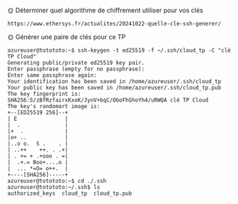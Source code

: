 🌞 Déterminer quel algorithme de chiffrement utiliser pour vos clés

```https://www.ethersys.fr/actualites/20241022-quelle-cle-ssh-generer/```

🌞 Générer une paire de clés pour ce TP

```
azureuser@totototo:~$ ssh-keygen -t ed25519 -f ~/.ssh/cloud_tp -C "clé TP Cloud"
Generating public/private ed25519 key pair.
Enter passphrase (empty for no passphrase):
Enter same passphrase again:
Your identification has been saved in /home/azureuser/.ssh/cloud_tp
Your public key has been saved in /home/azureuser/.ssh/cloud_tp.pub
The key fingerprint is:
SHA256:5/zBfRzfairxKxoK/JynV+bqC/OboFhGhoYh4/uRWQA clé TP Cloud
The key's randomart image is:
+--[ED25519 256]--+
| E               |
|  .              |
|+  .             |
|o+ ..            |
|..o o.  S .    . |
| ..++    ++. . .+|
| . += + .+ooo . =|
|  .+.= Boo+....o |
|  ... *=O= o++.  |
+----[SHA256]-----+
azureuser@totototo:~$ cd ./.ssh
azureuser@totototo:~/.ssh$ ls
authorized_keys  cloud_tp  cloud_tp.pub
```